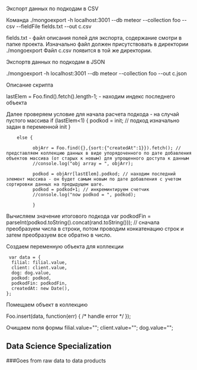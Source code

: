 Экспорт данных по подкодам в CSV

Команда 
./mongoexport -h localhost:3001 --db meteor --collection foo --csv --fieldFile fields.txt --out c.csv

fields.txt - файл описания полей для экспорта, содержание смотри в папке проекта. Изначально файл должен присутствовать в директории ./mongoexport
Файл c.csv появится в той же директории.


Экспортв данных по подкодам в JSON 

./mongoexport -h localhost:3001 --db meteor --collection foo  --out c.json



Описание скрипта

lastElem = Foo.find().fetch().length-1; - находим индекс последнего объекта


Далее проверяем условие для начала расчета подкода - на случай пустого массива
        if (lastElem<1) {
            podkod = init;  // подкод изначально задан в переменной init
            }

        else {

              objArr = Foo.find({},{sort:{"createdAt":1}}).fetch(); // представляем коллекцию данных в виде упорядоченного по дате добавления объектов массива (от старых к новым) для упрощенного доступа к данным
              //console.log("obj array = ", objArr);

              podkod = objArr[lastElem].podkod; // находим последний элемент массива - он будет самым новым по дате добавления с учетом сортировки данных на предыдущем шаге.
              podkod = podkod+1; // инкреминтируем счетчик
              //console.log("now podkod = ", podkod);

              }


Вычисляем значение итогового подкода
     var podkodFin = parseInt(podkod.toString().concat(rand.toString()));    // сначала преобразуем числа в строки, потом проводим конкатенацию строк и затем преобразуем все обратно в число.



 Создаем переменную объекта для коллекции

     var data = {
      filial: filial.value,
      client: client.value,
      dog: dog.value,
      podkod: podkod,
      podkodFin: podkodFin,
      createdAt: new Date(),
    };


 Помещаем объект в коллекцию
 
 Foo.insert(data, function(err) { /* handle error */ });
    


Очищаем поля формы 
    filial.value="";
    client.value="";
    dog.value="";



## Data Science Specialization 


###Goes from raw data to data products


